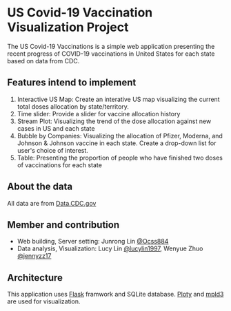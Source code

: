 # **US Covid-19 Vaccination Visualization Project**  
The US Covid-19 Vaccinations is a simple web application presenting the recent progress of COVID-19 vaccinations in United States for each state based on data from CDC.  

## **Features intend to implement**  
1. Interactive US Map: Create an interative US map visualizing the current total doses allocation by state/territory.
2. Time slider: Provide a slider for vaccine allocation history
4. Stream Plot: Visualizing the trend of the dose allocation against new cases in US and each state
5. Bubble by Companies: Visualizing the allocation of Pfizer, Moderna, and Johnson & Johnson vaccine in each state. Create a drop-down list for user's choice of interest.
6. Table: Presenting the proportion of people who have finished two doses of vaccinations for each state

## **About the data**  
All data are from [Data.CDC.gov](https://data.cdc.gov/browse?category=Vaccinations)

## **Member and contribution**  
* Web building, Server setting: Junrong Lin [@Ocss884](https://github.com/Ocss884)
* Data analysis, Visualization: Lucy Lin [@lucylin1997](https://github.com/lucylin1997), Wenyue Zhuo [@jennyzz17](https://github.com/jennyzz17)

## Architecture  
This application uses [Flask](https://flask.palletsprojects.com/en/1.1.x/) framwork and SQLite database. [Ploty](https://plotly.com/) and [mpld3](https://mpld3.github.io/) are used for visualization.
